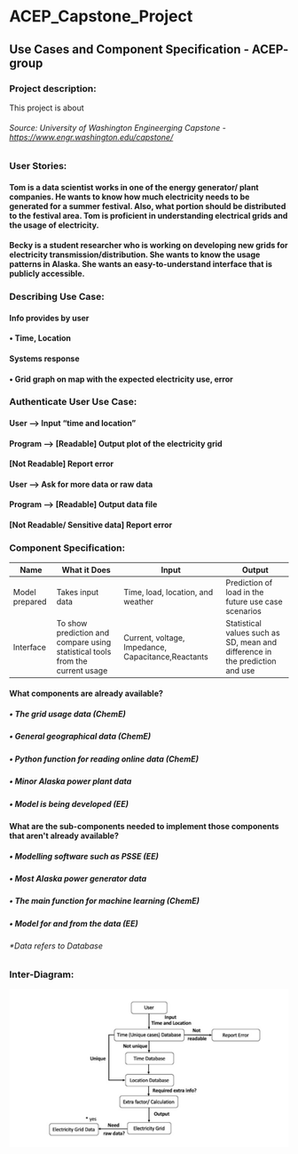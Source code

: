 # ACEP_Capstone_Project

## Use Cases and Component Specification - ACEP- group

### Project description:

This project is about
###### Source: University of Washington Engineerging Capstone - https://www.engr.washington.edu/capstone/

### User Stories:

#### Tom is a data scientist works in one of the energy generator/ plant companies. He wants to know how much electricity needs to be generated for a summer festival. Also, what portion should be distributed to the festival area.  Tom is proficient in understanding electrical grids and the usage of electricity.
#### Becky is a student researcher who is working on developing new grids for electricity transmission/distribution. She wants to know the usage patterns in Alaska. She wants an easy-to-understand interface that is publicly accessible.

### Describing Use Case:

#### Info provides by user
#### •	Time, Location
#### Systems response
#### •	Grid graph on map with the expected electricity use, error

### Authenticate User Use Case:
#### User --> Input “time and location”
#### Program --> [Readable] Output plot of the electricity grid
####             [Not Readable] Report error
#### User --> Ask for more data or raw data
#### Program --> [Readable] Output data file  
####	           [Not Readable/ Sensitive data] Report error

### Component Specification:

| Name | What it Does | Input | Output |
|------|--------------|-------|--------|
| Model prepared  | Takes input data | Time, load, location, and weather | Prediction of load in the future use case scenarios |
| Interface| To show prediction and compare using statistical tools from the current usage | Current, voltage, Impedance, Capacitance,Reactants| Statistical values such as SD, mean and difference in the prediction and use |


#### What components are already available?

##### •	The grid usage data (ChemE)
##### •	General geographical data (ChemE)
##### •	Python function for reading online data (ChemE)
##### •	Minor Alaska power plant data
##### •	Model is being developed (EE)

#### What are the sub-components needed to implement those components that aren't already available?
##### •	Modelling software such as PSSE (EE)
##### •	Most Alaska power generator data
##### •	The main function for machine learning (ChemE)
##### •	Model for and from the data (EE)

###### *Data refers to Database

### Inter-Diagram:
![Inter-Diagram](Slide1.jpeg)
